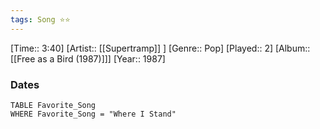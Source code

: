 ```yaml
---
tags: Song ⭐⭐ 
---
```

[Time:: 3:40]
[Artist:: [[Supertramp]] ]
[Genre:: Pop]
[Played:: 2]
[Album:: [[Free as a Bird (1987)]]]
[Year:: 1987]
### Dates
````dataview
TABLE Favorite_Song
WHERE Favorite_Song = "Where I Stand"
````